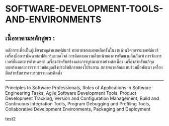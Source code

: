 # SOFTWARE-DEVELOPMENT-TOOLS-AND-ENVIRONMENTS

## เนื้อหาตามหลักสูตร :

หลักการเพื่อเป็นผู้เชี่ยวชาญด้านซอฟต์แวร์ บทบาทของแอพพลิเคชันในงานด้านวิศวกรรมซอฟต์แวร์ เครื่องมือการพัฒนาซอฟต์แวร์แบบอไจล์ การติดตามความคืบหน้าของการพัฒนาผลิตภัณฑ์ การจัดการเวอร์ชั่นและการกำหนดค่า เครื่องสำหรับสร้างและการบูรณาการอย่างต่อเนื่อง เครื่องสำหรับแก้จุดบกพร่องและการรวบรวมข้อมูลเชิงประสิทธิภาพชองโปรแกรม สภาพแวดล้อมแบบร่วมมือพัฒนา เครื่องมือสำหรับการควบรวบรวมและติดตั้ง

------------------------------------------------------------------------------------------------------------------------


Principles to Software Professionals, Roles of Applications in Software Engineering Tasks, Agile Software Development Tools, Product Development Tracking, Version and Configuration Management, Build and Continuous Integration Tools, Program Debugging and Profiling Tools, Collaborative Development Environments, Packaging and Deployment

test2

